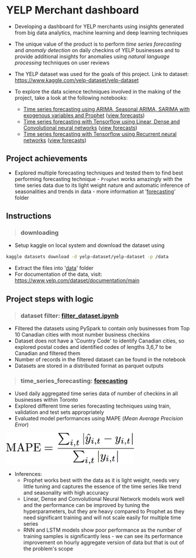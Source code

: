 # YELP Merchant dashboard

- Developing a dashboard for YELP merchants using insights generated from big data analytics, machine learning and deep learning techniques

- The unique value of the product is to perform *time series forecasting* and *anomaly detection* on daily checkins of YELP businesses and to provide additional insights for anomalies using *natural language processing* techniques on user reviews

- The YELP dataset was used for the goals of this project. Link to dataset:
<https://www.kaggle.com/yelp-dataset/yelp-dataset>

- To explore the data science techniques involved in the making of the project, take a look at the following notebooks:
  - [Time series forecasting using ARIMA, Seasonal ARIMA, SARIMA with exogenous variables and Prophet](forecasting/time_series_forecasting.ipynb) ([view forecasts](images/forecasts_set1.png))
  - [Time series forecasting with Tensorflow using Linear, Dense and Convolutional neural networks](forecasting/time_series_forecasting_DNN.ipynb) ([view forecasts](images/forecasts_set2.png))
  - [Time series forecasting with Tensorflow using Recurrent neural networks](forecasting/time_series_forecasting_RNN.ipynb) ([view forecasts](images/forecasts_set3.png))

## Project achievements

- Explored multiple forecasting techniques and tested them to find best performing forecasting technique - `Prophet` works amazingly with the time series data due to its light weight nature and automatic inference of seasonalities and trends in data - more information at '[forecasting](forecasting)' folder

## Instructions

> ### downloading

- Setup kaggle on local system and download the dataset using

```bash
kaggle datasets download -d yelp-dataset/yelp-dataset -p /data
```

- Extract the files into '[data](data)' folder
- For documentation of the data, visit:
<https://www.yelp.com/dataset/documentation/main>

## Project steps with logic

> ### dataset filter: [filter_dataset.ipynb](filter_dataset.ipynb)

- Filtered the datasets using PySpark to contain only businesses from Top 10 Canadian cities with most number business checkins
- Dataset does not have a 'Country Code' to identify Canadian cities, so explored postal codes and identified codes of lengths 3,6,7 to be Canadian and filtered them
- Number of records in the filtered dataset can be found in the notebook
- Datasets are stored in a distributed format as parquet outputs

> ### time_series_forecasting: [forecasting](forecasting)

- Used daily aggregated time series data of number of checkins in all businesses within Toronto
- Explored different time series forecasting techniques using train, validation and test sets appropriately
- Evaluated model performances using MAPE (*Mean Average Precision Error*)

<img src="./images/metrics_mape.png" alt="MAPE formula" width="350"/>

- Inferences:
  - Prophet works best with the data as it is light weight, needs very little tuning and captures the essence of the time series like trend and seasonality with high accuracy
  - Linear, Dense and Convolutional Neural Network models work well and the performance can be improved by tuning the hyperparameters, but they are heavy compared to Prophet as they need significant training and will not scale easily for multiple time series
  - RNN and LSTM models show poor performance as the number of training samples is significantly less - we can see its performance improvement on hourly aggregate version of data but that is out of the problem's scope
